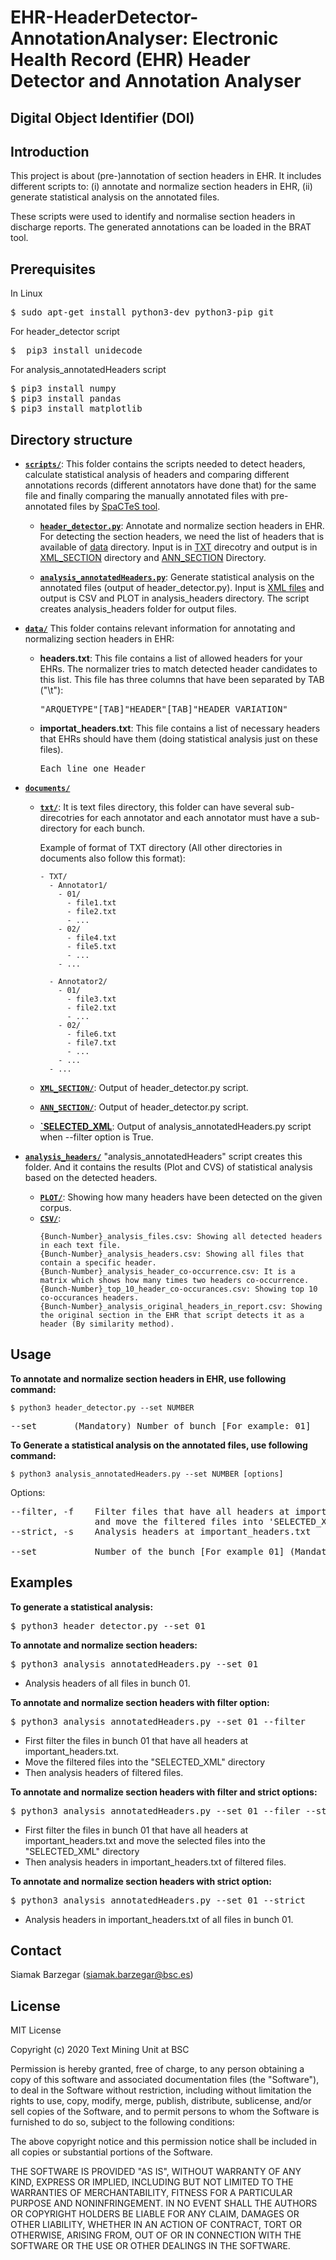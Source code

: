 # EHR-HeaderDetector-AnnotationAnalyser: Electronic Health Record (EHR) Header Detector and Annotation Analyser #

## Digital Object Identifier (DOI)

## Introduction

This project is about (pre-)annotation of section headers in EHR. It includes different scripts to: 
(i) annotate and normalize section headers in EHR, 
(ii) generate statistical analysis on the annotated files. 

These scripts were used to identify and normalise section headers in discharge reports. 
The generated annotations can be loaded in the BRAT tool.


## Prerequisites
In Linux
<pre>
$ sudo apt-get install python3-dev python3-pip git
</pre>

For header_detector script
<pre>
$  pip3 install unidecode
</pre>

For analysis_annotatedHeaders script
<pre>
$ pip3 install numpy
$ pip3 install pandas
$ pip3 install matplotlib
</pre>


## Directory structure

- [**`scripts/`**](scripts/): 
This folder contains the scripts needed to detect headers, calculate statistical analysis of headers 
and comparing different annotations records (different annotators have done that) for the same file
and finally comparing the manually annotated files with pre-annotated files by [SpaCTeS tool](https://github.com/siabar/SpaCTeS).

  - [**`header_detector.py`**](scripts/header_detector.py): Annotate and normalize section headers in EHR. 
    For detecting the section headers, we need the list of headers that is available of [data](data/) directory. 
    Input is in [TXT](documents/TXT) direcotry and 
    output is in [XML_SECTION](documents/XML_SECTION) directory and [ANN_SECTION](documents/ANN_SECTION) Directory.

  - [**`analysis_annotatedHeaders.py`**](scripts/analysis_annotatedHeaders.py): Generate statistical analysis on the annotated files (output of header_detector.py).
    Input is [XML files](documents/XML_SECTION) and output is CSV and PLOT in analysis_headers directory.
    The script creates analysis_headers folder for output files.
    
- [**`data/`**](data/)
This folder contains relevant information for annotating and normalizing section headers in EHR:

  - **headers.txt**: This file contains a list of allowed headers for your EHRs. 
	The normalizer tries to match detected header candidates to this list.
	This file has three columns that have been separated by TAB ("\t"):
	<pre>
	"ARQUETYPE"[TAB]"HEADER"[TAB]"HEADER VARIATION" 
	</pre>
  - **importat_headers.txt**: This file contains a list of necessary headers that EHRs should have them (doing statistical analysis just on these files).
    <pre>
    Each line one Header
    </pre>
- [**`documents/`**](documents/)
  - [**`txt/`**](documents/txt/): It is text files directory, this folder can have several sub-direcotries for each annotator
    and each annotator must have a sub-directory for each bunch.

    Example of format of TXT directory (All other directories in documents also follow this format):
    ```
    - TXT/
      - Annotator1/
        - 01/
          - file1.txt
          - file2.txt
          - ...
        - 02/
          - file4.txt
          - file5.txt
          - ...
        - ...

      - Annotator2/
        - 01/
          - file3.txt
          - file2.txt
          - ...
        - 02/
          - file6.txt
          - file7.txt
          - ...
        - ...
      - ...
    ```

  - [**`XML_SECTION/`**](documents/XML_SECTION/): Output of header_detector.py script.
  - [**`ANN_SECTION/`**](documents/ANN_SECTION/): Output of header_detector.py script.
  - [**`SELECTED_XML**](documents/SELECTED_XML/): Output of analysis_annotatedHeaders.py script when --filter option is True.


- [**`analysis_headers/`**](analysis_headers/)
"analysis_annotatedHeaders" script creates this folder.
And it contains the results (Plot and CVS) of statistical analysis based on the detected headers.
  -  [**`PLOT/`**](analysis_headers/PLOT/):
    Showing how many headers have been detected on the given corpus.
  -  [**`CSV/`**](analysis_headers/CSV/):
      ```
      {Bunch-Number}_analysis_files.csv: Showing all detected headers in each text file. 
      {Bunch-Number}_analysis_headers.csv: Showing all files that contain a specific header. 
      {Bunch-Number}_analysis_header_co-occurrence.csv: It is a matrix which shows how many times two headers co-occurrence.
      {Bunch-Number}_top_10_header_co-occurances.csv: Showing top 10 co-occurances headers.
      {Bunch-Number}_analysis_original_headers_in_report.csv: Showing the original section in the EHR that script detects it as a header (By similarity method).
      ```



## Usage

**To annotate and normalize section headers in EHR, use following command:**

    $ python3 header_detector.py --set NUMBER

<pre>
--set       (Mandatory) Number of bunch [For example: 01] 
</pre>


**To Generate a statistical analysis on the annotated files, use following command:**

    $ python3 analysis_annotatedHeaders.py --set NUMBER [options] 

Options:
<pre>
--filter, -f    Filter files that have all headers at important_headers.txt (in data directory)
                and move the filtered files into 'SELECTED_XML' directory 
--strict, -s    Analysis headers at important_headers.txt 
            
--set           Number of the bunch [For example 01] (Mandatory)
</pre>

## Examples

**To generate a statistical analysis:**
<pre>
$ python3 header_detector.py --set 01
</pre>

**To annotate and normalize section headers:**
<pre>
$ python3 analysis_annotatedHeaders.py --set 01
</pre>

- Analysis headers of all files in bunch 01.


**To annotate and normalize section headers with filter option:**
<pre>
$ python3 analysis_annotatedHeaders.py --set 01 --filter
</pre>
- First filter the files in bunch 01 that have all headers at important_headers.txt.
- Move the filtered files into the "SELECTED_XML" directory 
- Then analysis headers of filtered files.



**To annotate and normalize section headers with filter and strict options:**
<pre>
$ python3 analysis_annotatedHeaders.py --set 01 --filer --strict
</pre>

- First filter the files in bunch 01 that have all headers at important_headers.txt and move the selected files into the "SELECTED_XML" directory 
- Then analysis headers in important_headers.txt of filtered files.

**To annotate and normalize section headers with  strict option:**
<pre>
$ python3 analysis_annotatedHeaders.py --set 01 --strict
</pre>

- Analysis headers in important_headers.txt of all files in bunch 01.

## Contact

Siamak Barzegar (siamak.barzegar@bsc.es)

## License
MIT License

Copyright (c) 2020 Text Mining Unit at BSC

Permission is hereby granted, free of charge, to any person obtaining a copy
of this software and associated documentation files (the "Software"), to deal
in the Software without restriction, including without limitation the rights
to use, copy, modify, merge, publish, distribute, sublicense, and/or sell
copies of the Software, and to permit persons to whom the Software is
furnished to do so, subject to the following conditions:

The above copyright notice and this permission notice shall be included in all
copies or substantial portions of the Software.

THE SOFTWARE IS PROVIDED "AS IS", WITHOUT WARRANTY OF ANY KIND, EXPRESS OR
IMPLIED, INCLUDING BUT NOT LIMITED TO THE WARRANTIES OF MERCHANTABILITY,
FITNESS FOR A PARTICULAR PURPOSE AND NONINFRINGEMENT. IN NO EVENT SHALL THE
AUTHORS OR COPYRIGHT HOLDERS BE LIABLE FOR ANY CLAIM, DAMAGES OR OTHER
LIABILITY, WHETHER IN AN ACTION OF CONTRACT, TORT OR OTHERWISE, ARISING FROM,
OUT OF OR IN CONNECTION WITH THE SOFTWARE OR THE USE OR OTHER DEALINGS IN THE
SOFTWARE.

